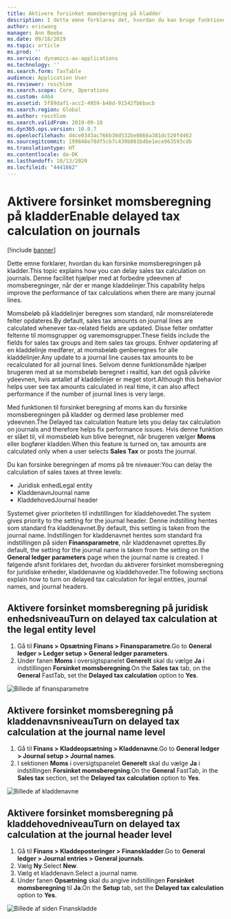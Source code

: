```yaml
---
title: Aktivere forsinket momsberegning på kladder
description: I dette emne forklares det, hvordan du kan bruge funktionen Forsinket momsberegning til at forbedre ydeevnen af momsberegninger, når antallet af kladdelinjer er meget stort.
author: ericwang
manager: Ann Beebe
ms.date: 09/18/2019
ms.topic: article
ms.prod: ''
ms.service: dynamics-ax-applications
ms.technology: ''
ms.search.form: TaxTable
audience: Application User
ms.reviewer: roschlom
ms.search.scope: Core, Operations
ms.custom: 4464
ms.assetid: 5f89daf1-acc2-4959-b48d-91542fb6bacb
ms.search.region: Global
ms.author: roschlom
ms.search.validFrom: 2019-09-18
ms.dyn365.ops.version: 10.0.7
ms.openlocfilehash: d4ce0343ac766b30d532be0866a381dc520fd462
ms.sourcegitcommit: 199848e78df5cb7c439b001bdbe1ece963593cdb
ms.translationtype: HT
ms.contentlocale: da-DK
ms.lasthandoff: 10/13/2020
ms.locfileid: "4441662"
---
```

# <a name="enable-delayed-tax-calculation-on-journals"></a><span data-ttu-id="55bfa-103">Aktivere forsinket momsberegning på kladder</span><span class="sxs-lookup"><span data-stu-id="55bfa-103">Enable delayed tax calculation on journals</span></span>
[!include [banner](../includes/banner.md)]


<span data-ttu-id="55bfa-104">Dette emne forklarer, hvordan du kan forsinke momsberegningen på kladder.</span><span class="sxs-lookup"><span data-stu-id="55bfa-104">This topic explains how you can delay sales tax calculation on journals.</span></span> <span data-ttu-id="55bfa-105">Denne facilitet hjælper med at forbedre ydeevnen af momsberegninger, når der er mange kladdelinjer.</span><span class="sxs-lookup"><span data-stu-id="55bfa-105">This capability helps improve the performance of tax calculations when there are many journal lines.</span></span>

<span data-ttu-id="55bfa-106">Momsbeløb på kladdelinjer beregnes som standard, når momsrelaterede felter opdateres.</span><span class="sxs-lookup"><span data-stu-id="55bfa-106">By default, sales tax amounts on journal lines are calculated whenever tax-related fields are updated.</span></span> <span data-ttu-id="55bfa-107">Disse felter omfatter felterne til momsgrupper og varemomsgrupper.</span><span class="sxs-lookup"><span data-stu-id="55bfa-107">These fields include the fields for sales tax groups and item sales tax groups.</span></span> <span data-ttu-id="55bfa-108">Enhver opdatering af en kladdelinje medfører, at momsbeløb genberegnes for alle kladdelinjer.</span><span class="sxs-lookup"><span data-stu-id="55bfa-108">Any update to a journal line causes tax amounts to be recalculated for all journal lines.</span></span> <span data-ttu-id="55bfa-109">Selvom denne funktionsmåde hjælper brugeren med at se momsbeløb beregnet i realtid, kan det også påvirke ydeevnen, hvis antallet af kladdelinjer er meget stort.</span><span class="sxs-lookup"><span data-stu-id="55bfa-109">Although this behavior helps user see tax amounts calculated in real time, it can also affect performance if the number of journal lines is very large.</span></span>

<span data-ttu-id="55bfa-110">Med funktionen til forsinket beregning af moms kan du forsinke momsberegningen på kladder og dermed løse problemer med ydeevnen.</span><span class="sxs-lookup"><span data-stu-id="55bfa-110">The Delayed tax calculation feature lets you delay tax calculation on journals and therefore helps fix performance issues.</span></span> <span data-ttu-id="55bfa-111">Hvis denne funktion er slået til, vil momsbeløb kun blive beregnet, når brugeren vælger **Moms** eller bogfører kladden.</span><span class="sxs-lookup"><span data-stu-id="55bfa-111">When this feature is turned on, tax amounts are calculated only when a user selects **Sales Tax** or posts the journal.</span></span>

<span data-ttu-id="55bfa-112">Du kan forsinke beregningen af moms på tre niveauer:</span><span class="sxs-lookup"><span data-stu-id="55bfa-112">You can delay the calculation of sales taxes at three levels:</span></span>

- <span data-ttu-id="55bfa-113">Juridisk enhed</span><span class="sxs-lookup"><span data-stu-id="55bfa-113">Legal entity</span></span>
- <span data-ttu-id="55bfa-114">Kladdenavn</span><span class="sxs-lookup"><span data-stu-id="55bfa-114">Journal name</span></span>
- <span data-ttu-id="55bfa-115">Kladdehoved</span><span class="sxs-lookup"><span data-stu-id="55bfa-115">Journal header</span></span>

<span data-ttu-id="55bfa-116">Systemet giver prioriteten til indstillingen for kladdehovedet.</span><span class="sxs-lookup"><span data-stu-id="55bfa-116">The system gives priority to the setting for the journal header.</span></span> <span data-ttu-id="55bfa-117">Denne indstilling hentes som standard fra kladdenavnet.</span><span class="sxs-lookup"><span data-stu-id="55bfa-117">By default, this setting is taken from the journal name.</span></span> <span data-ttu-id="55bfa-118">Indstillingen for kladdenavnet hentes som standard fra indstillingen på siden **Finansparametre**, når kladdenavnet oprettes.</span><span class="sxs-lookup"><span data-stu-id="55bfa-118">By default, the setting for the journal name is taken from the setting on the **General ledger parameters** page when the journal name is created.</span></span> <span data-ttu-id="55bfa-119">I følgende afsnit forklares det, hvordan du aktiverer forsinket momsberegning for juridiske enheder, kladdenavne og kladdehoveder.</span><span class="sxs-lookup"><span data-stu-id="55bfa-119">The following sections explain how to turn on delayed tax calculation for legal entities, journal names, and journal headers.</span></span>

## <a name="turn-on-delayed-tax-calculation-at-the-legal-entity-level"></a><span data-ttu-id="55bfa-120">Aktivere forsinket momsberegning på juridisk enhedsniveau</span><span class="sxs-lookup"><span data-stu-id="55bfa-120">Turn on delayed tax calculation at the legal entity level</span></span>

1. <span data-ttu-id="55bfa-121">Gå til **Finans \> Opsætning Finans \> Finansparametre**.</span><span class="sxs-lookup"><span data-stu-id="55bfa-121">Go to **General ledger \> Ledger setup \> General ledger parameters**.</span></span>
2. <span data-ttu-id="55bfa-122">Under fanen **Moms** i oversigtspanelet **Generelt** skal du vælge **Ja** i indstillingen **Forsinket momsberegning**.</span><span class="sxs-lookup"><span data-stu-id="55bfa-122">On the **Sales tax** tab, on the **General** FastTab, set the **Delayed tax calculation** option to **Yes**.</span></span>

![Billede af finansparametre](media/delayed-tax-calculation-gl.png)

## <a name="turn-on-delayed-tax-calculation-at-the-journal-name-level"></a><span data-ttu-id="55bfa-124">Aktivere forsinket momsberegning på kladdenavnsniveau</span><span class="sxs-lookup"><span data-stu-id="55bfa-124">Turn on delayed tax calculation at the journal name level</span></span>

1. <span data-ttu-id="55bfa-125">Gå til **Finans \> Kladdeopsætning \> Kladdenavne**.</span><span class="sxs-lookup"><span data-stu-id="55bfa-125">Go to **General ledger \> Journal setup \> Journal names**.</span></span>
2. <span data-ttu-id="55bfa-126">I sektionen **Moms** i oversigtspanelet **Generelt** skal du vælge **Ja** i indstillingen **Forsinket momsberegning**.</span><span class="sxs-lookup"><span data-stu-id="55bfa-126">On the **General** FastTab, in the **Sales tax** section, set the **Delayed tax calculation** option to **Yes**.</span></span>

![Billede af kladdenavne](media/delayed-tax-calculation-journal-name.png)

## <a name="turn-on-delayed-tax-calculation-at-the-journal-header-level"></a><span data-ttu-id="55bfa-128">Aktivere forsinket momsberegning på kladdehovedniveau</span><span class="sxs-lookup"><span data-stu-id="55bfa-128">Turn on delayed tax calculation at the journal header level</span></span>

1. <span data-ttu-id="55bfa-129">Gå til **Finans \> Kladdeposteringer \> Finanskladder**.</span><span class="sxs-lookup"><span data-stu-id="55bfa-129">Go to **General ledger \> Journal entries \> General journals**.</span></span>
2. <span data-ttu-id="55bfa-130">Vælg **Ny**.</span><span class="sxs-lookup"><span data-stu-id="55bfa-130">Select **New**.</span></span>
3. <span data-ttu-id="55bfa-131">Vælg et kladdenavn.</span><span class="sxs-lookup"><span data-stu-id="55bfa-131">Select a journal name.</span></span>
4. <span data-ttu-id="55bfa-132">Under fanen **Opsætning** skal du angive indstillingen **Forsinket momsberegning** til **Ja**.</span><span class="sxs-lookup"><span data-stu-id="55bfa-132">On the **Setup** tab, set the **Delayed tax calculation** option to **Yes**.</span></span>

![Billede af siden Finanskladde](media/delayed-tax-calculation-journal-header.png)
